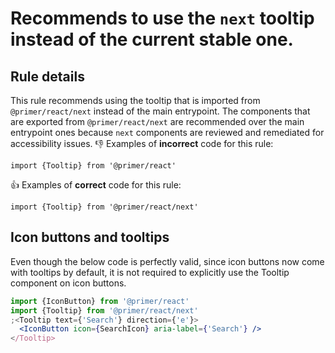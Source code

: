 # Recommends to use the `next` tooltip instead of the current stable one.

## Rule details

This rule recommends using the tooltip that is imported from `@primer/react/next` instead of the main entrypoint. The components that are exported from `@primer/react/next` are recommended over the main entrypoint ones because `next` components are reviewed and remediated for accessibility issues.
👎 Examples of **incorrect** code for this rule:

```tsx
import {Tooltip} from '@primer/react'
```

👍 Examples of **correct** code for this rule:

```tsx
import {Tooltip} from '@primer/react/next'
```

## Icon buttons and tooltips

Even though the below code is perfectly valid, since icon buttons now come with tooltips by default, it is not required to explicitly use the Tooltip component on icon buttons.

```jsx
import {IconButton} from '@primer/react'
import {Tooltip} from '@primer/react/next'
;<Tooltip text={'Search'} direction={'e'}>
  <IconButton icon={SearchIcon} aria-label={'Search'} />
</Tooltip>
```
